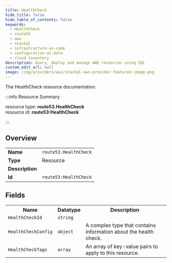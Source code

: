 ```yaml
---
title: HealthCheck
hide_title: false
hide_table_of_contents: false
keywords:
  - HealthCheck
  - route53
  - aws
  - stackql
  - infrastructure-as-code
  - configuration-as-data
  - cloud inventory
description: Query, deploy and manage AWS resources using SQL
custom_edit_url: null
image: /img/providers/aws/stackql-aws-provider-featured-image.png
---
```

The HealthCheck resource documentation.

:::info Resource Summary

<div class="row">
<div class="providerDocColumn">
<span>resource type:&nbsp;<b>route53.HealthCheck</b></span><br />
<span>resource id:&nbsp;<b>route53:HealthCheck</b></span><br />
</div>
</div>

:::

## Overview
<table><tbody>
<tr><td><b>Name</b></td><td><code>route53.HealthCheck</code></td></tr>
<tr><td><b>Type</b></td><td>Resource</td></tr>
<tr><td><b>Description</b></td><td></td></tr>
<tr><td><b>Id</b></td><td><code>route53:HealthCheck</code></td></tr>
</tbody></table>

## Fields
<table><tbody>
<tr><th>Name</th><th>Datatype</th><th>Description</th></tr>
<tr><td><code>HealthCheckId</code></td><td><code>string</code></td><td></td></tr><tr><td><code>HealthCheckConfig</code></td><td><code>object</code></td><td>A complex type that contains information about the health check.</td></tr><tr><td><code>HealthCheckTags</code></td><td><code>array</code></td><td>An array of key-value pairs to apply to this resource.</td></tr>
</tbody></table>